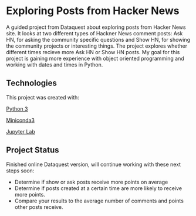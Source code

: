 # Exploring Posts from Hacker News
A guided project from Dataquest about exploring posts from Hacker News site. It looks at two different types of Hackner News comment posts: Ask HN, for asking the community specific questions and Show HN, for showing the community projects or interesting things. The project explores whether different times recieve more Ask HN or Show HN posts. My goal for this project is gaining more experience with object oriented programming and working with dates and times in Python.

## Technologies

This project was created with:

[Python 3](https://www.python.org/downloads/)

[Miniconda3](https://docs.conda.io/en/latest/miniconda.html)

[Jupyter Lab](https://jupyterlab.readthedocs.io/en/stable/)

## Project Status

Finished online Dataquest version,
will continue working with these next steps soon:
* Determine if show or ask posts receive more points on average
* Determine if posts created at a certain time are more likely to receive more points.
* Compare your results to the average number of comments and points other posts receive.
